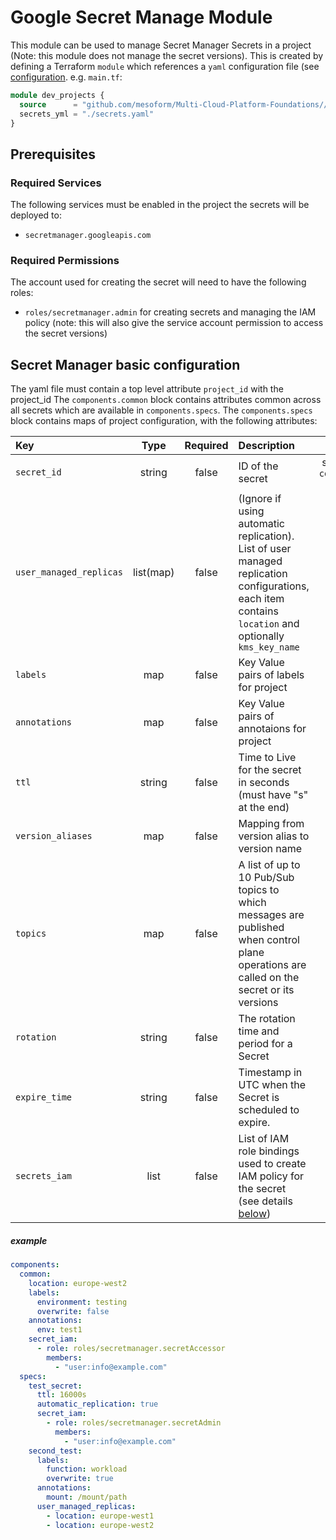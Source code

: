 # Google Secret Manage Module  
This module can be used to manage Secret Manager Secrets in a project (Note: this module does not manage the secret versions).
This is created by defining a Terraform `module` which references a `yaml` configuration file (see [configuration](#google-project-basic-configuration).
e.g. `main.tf`:
```terraform
module dev_projects {
  source      = "github.com/mesoform/Multi-Cloud-Platform-Foundations//Google/secret-manager"
  secrets_yml = "./secrets.yaml"
}
```
## Prerequisites
### Required Services
The following services must be enabled in the project the secrets will be deployed to:
* `secretmanager.googleapis.com`
### Required Permissions
The account used for creating the secret will need to have the following roles:
 * `roles/secretmanager.admin` for creating secrets and managing the IAM policy (note: this will also give the service 
account permission to access the secret versions)

## Secret Manager basic configuration  
The yaml file must contain a top level attribute `project_id` with the project_id
The `components.common` block contains attributes common across all secrets which are available in `components.specs`.
The `components.specs` block contains maps of project configuration, with the following attributes:

| Key                     |   Type    | Required | Description                                                                                                                                           |                 Default                  |
|:------------------------|:---------:|:--------:|:------------------------------------------------------------------------------------------------------------------------------------------------------|:----------------------------------------:|
| `secret_id`             |  string   |  false   | ID of the secret                                                                                                                                      | secret key, from `component.specs.<key>` |
| `user_managed_replicas` | list(map) |  false   | (Ignore if using automatic replication). List of user managed replication configurations, each item contains `location` and optionally `kms_key_name` |                   none                   |
| `labels`                |    map    |  false   | Key Value pairs of labels for project                                                                                                                 |                   none                   |
| `annotations`           |    map    |  false   | Key Value pairs of annotaions for project                                                                                                             |                   none                   |
| `ttl`                   |  string   |  false   | Time to Live for the secret in seconds (must have "s" at the end)                                                                                     |                   none                   |
| `version_aliases`       |    map    |  false   | Mapping from version alias to version name                                                                                                            |                   none                   |
| `topics`                |    map    |  false   | A list of up to 10 Pub/Sub topics to which messages are published when control plane operations are called on the secret or its versions              |                   none                   |
| `rotation`              |  string   |  false   | The rotation time and period for a Secret                                                                                                             |                   none                   |
| `expire_time`           |  string   |  false   | Timestamp in UTC when the Secret is scheduled to expire.                                                                                              |                   none                   |
| `secrets_iam`           |   list    |  false   | List of IAM role bindings used to create IAM policy for the secret (see details [below](#project-iam))                                                |                   none                   |


##### example  
```yaml
components:
  common:
    location: europe-west2
    labels:
      environment: testing
      overwrite: false
    annotations:
      env: test1
    secret_iam:
      - role: roles/secretmanager.secretAccessor
        members:
          - "user:info@example.com"
  specs:
    test_secret:
      ttl: 16000s
      automatic_replication: true
      secret_iam:
        - role: roles/secretmanager.secretAdmin
          members:
            - "user:info@example.com"
    second_test:
      labels:
        function: workload
        overwrite: true
      annotations:
        mount: /mount/path
      user_managed_replicas:
        - location: europe-west1
        - location: europe-west2
```